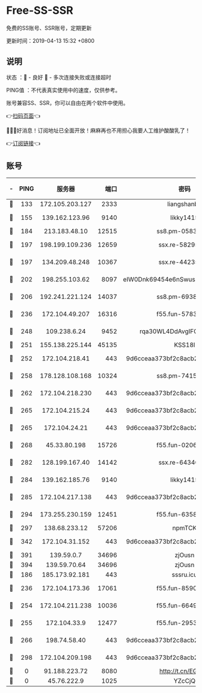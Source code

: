 # Free-SS-SSR

免费的SS账号、SSR账号，定期更新

更新时间：2019-04-13 15:32 +0800

## 说明

状态     ：🙂 - 良好 🙁 - 多次连接失败或连接超时

PING值   ：不代表真实使用中的速度，仅供参考。

账号兼容SS、SSR，你可以自由在两个软件中使用。

👉[扫码页面](https://liesauer.github.io/Free-SS-SSR/)👈

🎉🎉🎉好消息！订阅地址已全面开放！麻麻再也不用担心我要人工维护酸酸乳了！

👉[订阅链接](https://www.liesauer.net/yogurt/subscribe?ACCESS_TOKEN=DAYxR3mMaZAsaqUb)👈

## 账号

|-|PING|服务器|端口|密码|加密方式|区域|
|:----:|:----:|:-----:|-----:|:----:|:----:|:----:|
|🙂|133|172.105.203.127|2333|liangshanbo|chacha20|JP|
|🙂|155|139.162.123.96|9140|likky1415|aes-256-cfb|JP|
|🙂|184|213.183.48.10|12515|ss8.pm-05839266|rc4-md5|RU|
|🙂|197|198.199.109.236|12659|ssx.re-58295058|aes-256-cfb|US|
|🙂|197|134.209.48.248|10367|ssx.re-44235297|aes-256-cfb|US|
|🙂|202|198.255.103.62|8097|eIW0Dnk69454e6nSwuspv9DmS201tQ0D|aes-256-cfb|US|
|🙂|206|192.241.221.124|14037|ss8.pm-69381959|aes-256-cfb|US|
|🙂|236|172.104.49.207|16316|f55.fun-57839561|aes-256-cfb|SG|
|🙂|248|109.238.6.24|9452|rqa30WL4DdAvgIFG6Fs3znzTa|aes-256-cfb|FR|
|🙂|251|155.138.225.144|45135|KSS18l|rc4-md5|US|
|🙂|252|172.104.218.41|443|9d6cceaa373bf2c8acb22e60b6a58be6|aes-256-cfb|US|
|🙂|258|178.128.108.168|10324|ss8.pm-74157467|aes-256-cfb|SG|
|🙂|262|172.104.218.230|443|9d6cceaa373bf2c8acb22e60b6a58be6|aes-256-cfb|US|
|🙂|265|172.104.215.24|443|9d6cceaa373bf2c8acb22e60b6a58be6|aes-256-cfb|US|
|🙂|265|172.104.24.21|443|9d6cceaa373bf2c8acb22e60b6a58be6|aes-256-cfb|US|
|🙂|268|45.33.80.198|15726|f55.fun-02063639|aes-256-cfb|US|
|🙂|282|128.199.167.40|14142|ssx.re-64340136|aes-256-cfb|SG|
|🙂|284|139.162.185.76|9140|likky1415|aes-256-cfb|DE|
|🙂|285|172.104.217.138|443|9d6cceaa373bf2c8acb22e60b6a58be6|aes-256-cfb|US|
|🙂|294|173.255.230.159|12451|f55.fun-63588233|aes-256-cfb|US|
|🙂|297|138.68.233.12|57206|npmTCK|rc4-md5|US|
|🙂|342|172.104.31.152|443|9d6cceaa373bf2c8acb22e60b6a58be6|aes-256-cfb|US|
|🙂|391|139.59.0.7|34696|zjOusn|chacha20|IN|
|🙂|394|139.59.70.64|34696|zjOusn|chacha20|IN|
|🙂|186|185.173.92.181|443|sssru.icu|rc4-md5|RU|
|🙂|236|172.104.173.36|17061|f55.fun-85909162|aes-256-cfb|SG|
|🙂|254|172.104.211.238|10036|f55.fun-66495968|aes-256-cfb|US|
|🙂|255|172.104.33.9|12477|f55.fun-29530390|aes-256-cfb|SG|
|🙂|266|198.74.58.40|443|9d6cceaa373bf2c8acb22e60b6a58be6|aes-256-cfb|US|
|🙂|298|172.104.209.198|443|9d6cceaa373bf2c8acb22e60b6a58be6|aes-256-cfb|US|
|🙁|0|91.188.223.72|8080|http://t.cn/EGJIyrl|rc4-md5|RU|
|🙁|0|45.76.222.9|1025|YZcCjQ|rc4-md5|JP|
